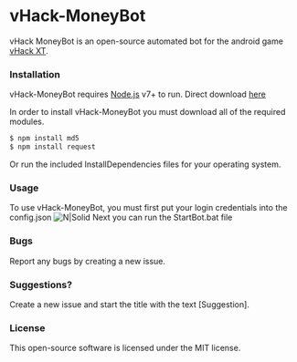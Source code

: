 # vHack-MoneyBot

vHack MoneyBot is an open-source automated bot for the android game [vHack XT](https://play.google.com/store/apps/details?id=org.vhack.dev.vhack).

### Installation
vHack-MoneyBot requires [Node.js](https://nodejs.org/) v7+ to run. Direct download [here](https://nodejs.org/dist/v7.5.0/node-v7.5.0-x64.msi)

In order to install vHack-MoneyBot you must download all of the required modules.
```sh
$ npm install md5
$ npm install request
```
Or run the included InstallDependencies files for your operating system.

### Usage
To use vHack-MoneyBot, you must first put your login credentials into the config.json
![N|Solid](https://i.gyazo.com/d895187fc74517d45b58d1ad434a52f4.png)
Next you can run the StartBot.bat file

### Bugs
Report any bugs by creating a new issue.

### Suggestions?
Create a new issue and start the title with the text [Suggestion].

### License
This open-source software is licensed under the MIT license.
